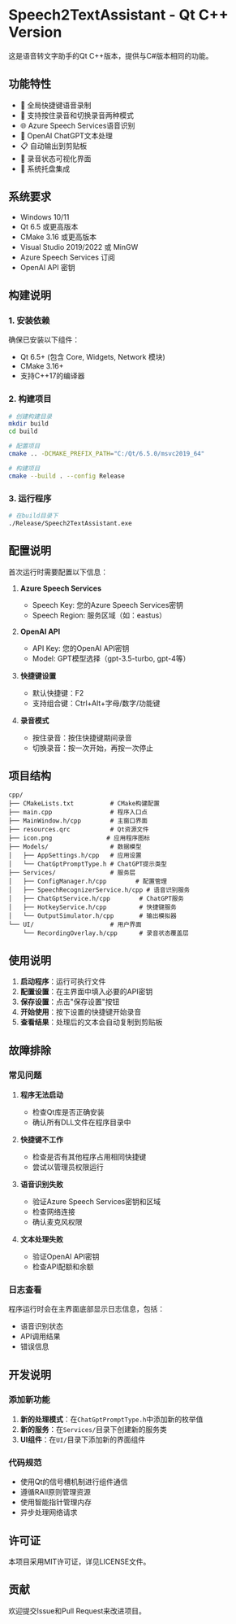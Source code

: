 # Speech2TextAssistant - Qt C++ Version

这是语音转文字助手的Qt C++版本，提供与C#版本相同的功能。

## 功能特性

- 🎤 全局快捷键语音录制
- 🔄 支持按住录音和切换录音两种模式
- 🌐 Azure Speech Services语音识别
- 🤖 OpenAI ChatGPT文本处理
- 📋 自动输出到剪贴板
- 🎨 录音状态可视化界面
- 🔧 系统托盘集成

## 系统要求

- Windows 10/11
- Qt 6.5 或更高版本
- CMake 3.16 或更高版本
- Visual Studio 2019/2022 或 MinGW
- Azure Speech Services 订阅
- OpenAI API 密钥

## 构建说明

### 1. 安装依赖

确保已安装以下组件：
- Qt 6.5+ (包含 Core, Widgets, Network 模块)
- CMake 3.16+
- 支持C++17的编译器

### 2. 构建项目

```bash
# 创建构建目录
mkdir build
cd build

# 配置项目
cmake .. -DCMAKE_PREFIX_PATH="C:/Qt/6.5.0/msvc2019_64"

# 构建项目
cmake --build . --config Release
```

### 3. 运行程序

```bash
# 在build目录下
./Release/Speech2TextAssistant.exe
```

## 配置说明

首次运行时需要配置以下信息：

1. **Azure Speech Services**
   - Speech Key: 您的Azure Speech Services密钥
   - Speech Region: 服务区域（如：eastus）

2. **OpenAI API**
   - API Key: 您的OpenAI API密钥
   - Model: GPT模型选择（gpt-3.5-turbo, gpt-4等）

3. **快捷键设置**
   - 默认快捷键：F2
   - 支持组合键：Ctrl+Alt+字母/数字/功能键

4. **录音模式**
   - 按住录音：按住快捷键期间录音
   - 切换录音：按一次开始，再按一次停止

## 项目结构

```
cpp/
├── CMakeLists.txt          # CMake构建配置
├── main.cpp                # 程序入口点
├── MainWindow.h/cpp        # 主窗口界面
├── resources.qrc           # Qt资源文件
├── icon.png               # 应用程序图标
├── Models/                 # 数据模型
│   ├── AppSettings.h/cpp   # 应用设置
│   └── ChatGptPromptType.h # ChatGPT提示类型
├── Services/               # 服务层
│   ├── ConfigManager.h/cpp        # 配置管理
│   ├── SpeechRecognizerService.h/cpp # 语音识别服务
│   ├── ChatGptService.h/cpp        # ChatGPT服务
│   ├── HotkeyService.h/cpp         # 快捷键服务
│   └── OutputSimulator.h/cpp       # 输出模拟器
└── UI/                     # 用户界面
    └── RecordingOverlay.h/cpp      # 录音状态覆盖层
```

## 使用说明

1. **启动程序**：运行可执行文件
2. **配置设置**：在主界面中填入必要的API密钥
3. **保存设置**：点击"保存设置"按钮
4. **开始使用**：按下设置的快捷键开始录音
5. **查看结果**：处理后的文本会自动复制到剪贴板

## 故障排除

### 常见问题

1. **程序无法启动**
   - 检查Qt库是否正确安装
   - 确认所有DLL文件在程序目录中

2. **快捷键不工作**
   - 检查是否有其他程序占用相同快捷键
   - 尝试以管理员权限运行

3. **语音识别失败**
   - 验证Azure Speech Services密钥和区域
   - 检查网络连接
   - 确认麦克风权限

4. **文本处理失败**
   - 验证OpenAI API密钥
   - 检查API配额和余额

### 日志查看

程序运行时会在主界面底部显示日志信息，包括：
- 语音识别状态
- API调用结果
- 错误信息

## 开发说明

### 添加新功能

1. **新的处理模式**：在`ChatGptPromptType.h`中添加新的枚举值
2. **新的服务**：在`Services/`目录下创建新的服务类
3. **UI组件**：在`UI/`目录下添加新的界面组件

### 代码规范

- 使用Qt的信号槽机制进行组件通信
- 遵循RAII原则管理资源
- 使用智能指针管理内存
- 异步处理网络请求

## 许可证

本项目采用MIT许可证，详见LICENSE文件。

## 贡献

欢迎提交Issue和Pull Request来改进项目。